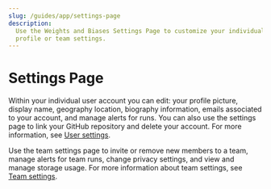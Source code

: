 ```yaml
---
slug: /guides/app/settings-page
description: 
  Use the Weights and Biases Settings Page to customize your individual user
  profile or team settings.
---
```


# Settings Page

Within your individual user account you can edit: your profile picture, display name, geography location, biography information, emails associated to your account, and manage alerts for runs. You can also use the settings page to link your GitHub repository and delete your account. For more information, see [User settings](./user-settings.md).

Use the team settings page to invite or remove new members to a team, manage alerts for team runs, change privacy settings, and view and manage storage usage. For more information about team settings, see [Team settings](./team-settings.md).
